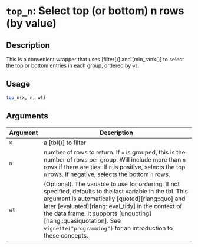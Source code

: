 # `top_n`: Select top (or bottom) n rows (by value)

## Description


 This is a convenient wrapper that uses [filter()] and
 [min_rank()] to select the top or bottom entries in each group,
 ordered by `wt`.


## Usage

```r
top_n(x, n, wt)
```


## Arguments

Argument      |Description
------------- |----------------
```x```     |     a [tbl()] to filter
```n```     |     number of rows to return. If `x` is grouped, this is the number of rows per group. Will include more than `n` rows if there are ties.  If `n` is positive, selects the top `n` rows. If negative, selects the bottom `n` rows.
```wt```     |     (Optional). The variable to use for ordering. If not specified, defaults to the last variable in the tbl.  This argument is automatically [quoted][rlang::quo] and later [evaluated][rlang::eval_tidy] in the context of the data frame. It supports [unquoting][rlang::quasiquotation]. See `vignette("programming")` for an introduction to these concepts.

